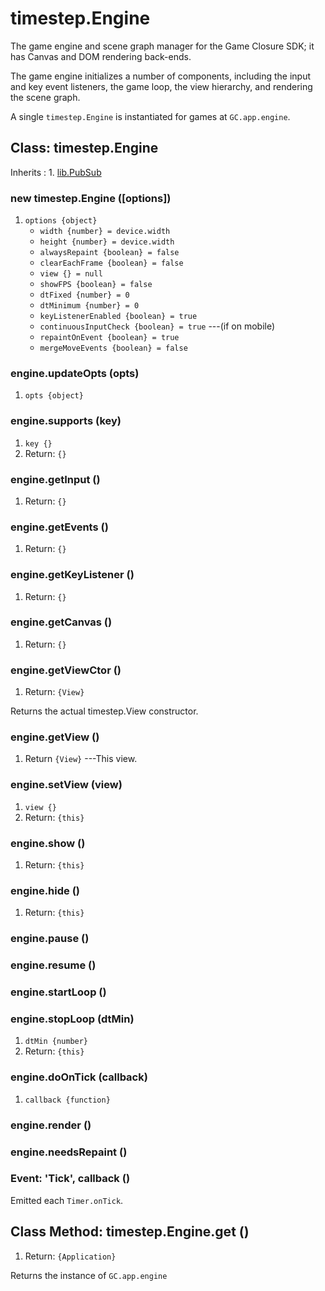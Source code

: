# timestep.Engine

The game engine and scene graph manager for the Game Closure
SDK; it has Canvas and DOM rendering back-ends.

The game engine initializes a number of components,
including the input and key event listeners, the game loop,
the view hierarchy, and rendering the scene graph.

A single `timestep.Engine` is instantiated for games at `GC.app.engine`.

## Class: timestep.Engine

Inherits
:    1. [lib.PubSub](./lib-pubsub.html)

### new timestep.Engine ([options])
1. `options {object}`
	* `width {number} = device.width`
	* `height {number} = device.width`
	* `alwaysRepaint {boolean} = false`
	* `clearEachFrame {boolean} = false`
	* `view {} = null`
	* `showFPS {boolean} = false`
	* `dtFixed {number} = 0`
	* `dtMinimum {number} = 0`
	* `keyListenerEnabled {boolean} = true`
	* `continuousInputCheck {boolean} = true` ---(if on mobile)
	* `repaintOnEvent {boolean} = true`
	* `mergeMoveEvents {boolean} = false`

### engine.updateOpts (opts)
1. `opts {object}`

### engine.supports (key)
1. `key {}`
2. Return: `{}`

### engine.getInput ()
1. Return: `{}`

### engine.getEvents ()
1. Return: `{}`

### engine.getKeyListener ()
1. Return: `{}`

### engine.getCanvas ()
1. Return: `{}`

### engine.getViewCtor ()
1. Return: `{View}`

Returns the actual timestep.View constructor.

### engine.getView ()
1. Return `{View}` ---This view.

### engine.setView (view)
1. `view {}`
2. Return: `{this}`

### engine.show ()
1. Return: `{this}`

### engine.hide ()
1. Return: `{this}`

### engine.pause ()

### engine.resume ()

### engine.startLoop ()

### engine.stopLoop (dtMin)
1. `dtMin {number}`
2. Return: `{this}`
  
### engine.doOnTick (callback)
1. `callback {function}`

### engine.render ()

### engine.needsRepaint ()

### Event: \'Tick\', callback ()

Emitted each `Timer.onTick`.

## Class Method: timestep.Engine.get ()
1. Return: `{Application}`

Returns the instance of `GC.app.engine`
